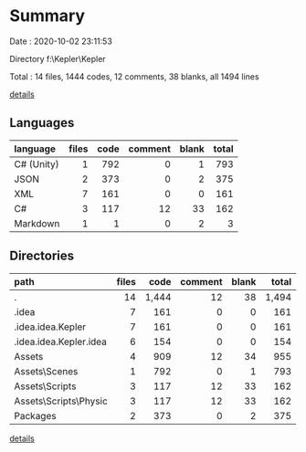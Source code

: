 # Summary

Date : 2020-10-02 23:11:53

Directory f:\Kepler\Kepler

Total : 14 files,  1444 codes, 12 comments, 38 blanks, all 1494 lines

[details](details.md)

## Languages
| language | files | code | comment | blank | total |
| :--- | ---: | ---: | ---: | ---: | ---: |
| C# (Unity) | 1 | 792 | 0 | 1 | 793 |
| JSON | 2 | 373 | 0 | 2 | 375 |
| XML | 7 | 161 | 0 | 0 | 161 |
| C# | 3 | 117 | 12 | 33 | 162 |
| Markdown | 1 | 1 | 0 | 2 | 3 |

## Directories
| path | files | code | comment | blank | total |
| :--- | ---: | ---: | ---: | ---: | ---: |
| . | 14 | 1,444 | 12 | 38 | 1,494 |
| .idea | 7 | 161 | 0 | 0 | 161 |
| .idea\.idea.Kepler | 7 | 161 | 0 | 0 | 161 |
| .idea\.idea.Kepler\.idea | 6 | 154 | 0 | 0 | 154 |
| Assets | 4 | 909 | 12 | 34 | 955 |
| Assets\Scenes | 1 | 792 | 0 | 1 | 793 |
| Assets\Scripts | 3 | 117 | 12 | 33 | 162 |
| Assets\Scripts\Physic | 3 | 117 | 12 | 33 | 162 |
| Packages | 2 | 373 | 0 | 2 | 375 |

[details](details.md)